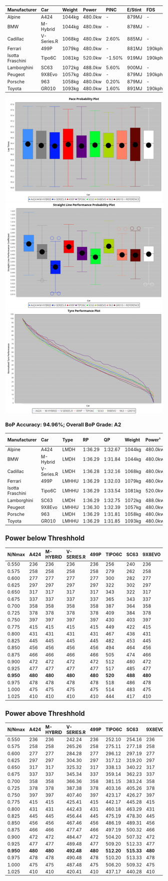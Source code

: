 | Manufacturer     | Car        | Weight | Power   | PINC    | E/Stint | FDS     |
|:-|:-|:-|:-|:-|:-|:-|
| Alpine           | A424       | 1044kg | 480.0kw |    -    | 879MJ   |    -    |
| BMW              | M-Hybrid   | 1044kg | 480.0kw |    -    | 878MJ   |    -    |
| Cadillac         | V-Series.R | 1068kg | 480.0kw | 2.60%   | 885MJ   |    -    |
| Ferrari          | 499P       | 1079kg | 480.0kw |    -    | 881MJ   | 190kph  |
| Isotta Fraschini | Tipo6C     | 1081kg | 520.0kw | -1.50%  | 919MJ   | 190kph  |
| Lamborghini      | SC63       | 1072kg | 488.0kw | 5.60%   | 900MJ   |    -    |
| Peugeot          | 9X8Evo     | 1057kg | 480.0kw |    -    | 879MJ   | 190kph  |
| Porsche          | 963        | 1058kg | 480.0kw | 0.20%   | 879MJ   |    -    |
| Toyota           | GR010      | 1093kg | 480.0kw | 1.60%   | 891MJ   | 190kph  |

![PACECHART](./IMG/AUTO.png)
![STRAIGHTLINEPERFORMANCECHART](./IMG/AUTO_sp.png)
![TYREPERFORMANCECHART](./IMG/AUTO_tw.png)

### BoP Accuracy: 94.96%; Overall BoP Grade: A2
| Manufacturer     | Car        | Type  | RP      | QP      | Weight | Power¹  | Threshhold | PINC    | Power²   | E/Stint | AVG Vmax  | FDS     | RDLC | L/Stint | BOP-Grade | Model Accuracy | Model Points | Match%  | SimDiff |
|:-|:-|:-|:-|:-|:-|:-|:-|:-|:-|:-|:-|:-|:-|:-|:-|:-|:-|:-|:-|
| Alpine           | A424       | LMDH  | 1:36.29 | 1:32.67 | 1044kg | 480.0kw | 250.0kph   |    -    | 480.00kw |  879MJ  | 306.72kph |    -    | 1.01 | 37      | ~A1       | 99.49%         | 1360         | 100.00% | +0.10   |
| BMW              | M-Hybrid   | LMDH  | 1:36.29 | 1:31.84 | 1044kg | 480.0kw | 250.0kph   |    -    | 480.00kw |  878MJ  | 305.44kph |    -    | 1.01 | 37      | ~A1       | 98.62%         | 2363         | 100.00% | -0.15   |
| Cadillac         | V-Series.R | LMDH  | 1:36.28 | 1:32.16 | 1068kg | 480.0kw | 250.0kph   | 2.60%   | 492.50kw |  885MJ  | 300.53kph |    -    | 1.00 | 37      | ~A1       | 98.50%         | 4201         | 95.47%  | +0.47   |
| Ferrari          | 499P       | LMHHU | 1:36.29 | 1:32.03 | 1079kg | 480.0kw | 250.0kph   |    -    | 480.00kw |  881MJ  | 303.83kph | 190kph  | 1.01 | 37      | ~A1       | 100.00%        | 4441         | 99.17%  | -0.17   |
| Isotta Fraschini | Tipo6C     | LMHHU | 1:36.29 | 1:33.54 | 1081kg | 520.0kw | 250.0kph   | -1.50%  | 512.20kw |  919MJ  | 305.37kph | 190kph  | 1.02 | 37      | +C1       | 98.48%         | 130          | 79.53%  | +0.16   |
| Lamborghini      | SC63       | LMDH  | 1:36.29 | 1:32.75 | 1072kg | 488.0kw | 250.0kph   | 5.60%   | 515.30kw |  900MJ  | 304.33kph |    -    | 1.01 | 37      | ~A1       | 100.00%        | 784          | 97.59%  | -0.22   |
| Peugeot          | 9X8Evo     | LMHHU | 1:36.30 | 1:32.39 | 1057kg | 480.0kw | 250.0kph   |    -    | 480.00kw |  879MJ  | 305.75kph | 190kph  | 1.00 | 37      | +B2       | 100.00%        | 808          | 84.77%  | -0.06   |
| Porsche          | 963        | LMDH  | 1:36.29 | 1:31.81 | 1058kg | 480.0kw | 250.0kph   | 0.20%   | 481.00kw |  879MJ  | 303.04kph |    -    | 1.00 | 37      | ~A1       | 99.87%         | 12613        | 100.00% | -0.14   |
| Toyota           | GR010      | LMHHU | 1:36.29 | 1:31.85 | 1093kg | 480.0kw | 250.0kph   | 1.60%   | 487.70kw |  891MJ  | 301.25kph | 190kph  | 1.00 | 37      | ~A1       | 99.73%         | 2956         | 98.14%  | +0.00   |

## Power below Threshhold
| N/Nmax    | A424    | M-HYBRID | V-SERIES.R | 499P    | TIPO6C  | SC63    | 9X8EVO  | 963     | GR010   |
|:-|:-|:-|:-|:-|:-|:-|:-|:-|:-|
|  0.550    |  236    |  236     |  236       |  236    |  256    |  240    |  236    |  236    |  236    |
|  0.575    |  258    |  258     |  258       |  258    |  279    |  262    |  258    |  258    |  258    |
|  0.600    |  277    |  277     |  277       |  277    |  300    |  282    |  277    |  277    |  277    |
|  0.625    |  297    |  297     |  297       |  297    |  322    |  302    |  297    |  297    |  297    |
|  0.650    |  317    |  317     |  317       |  317    |  343    |  322    |  317    |  317    |  317    |
|  0.675    |  337    |  337     |  337       |  337    |  365    |  343    |  337    |  337    |  337    |
|  0.700    |  358    |  358     |  358       |  358    |  387    |  364    |  358    |  358    |  358    |
|  0.725    |  378    |  378     |  378       |  378    |  409    |  384    |  378    |  378    |  378    |
|  0.750    |  397    |  397     |  397       |  397    |  430    |  403    |  397    |  397    |  397    |
|  0.775    |  415    |  415     |  415       |  415    |  449    |  422    |  415    |  415    |  415    |
|  0.800    |  431    |  431     |  431       |  431    |  467    |  438    |  431    |  431    |  431    |
|  0.825    |  445    |  445     |  445       |  445    |  482    |  453    |  445    |  445    |  445    |
|  0.850    |  456    |  456     |  456       |  456    |  494    |  464    |  456    |  456    |  456    |
|  0.875    |  466    |  466     |  466       |  466    |  505    |  474    |  466    |  466    |  466    |
|  0.900    |  472    |  472     |  472       |  472    |  512    |  480    |  472    |  472    |  472    |
|  0.925    |  477    |  477     |  477       |  477    |  517    |  485    |  477    |  477    |  477    |
| **0.950** | **480** | **480**  | **480**    | **480** | **520** | **488** | **480** | **480** | **480** |
|  0.975    |  478    |  478     |  478       |  478    |  518    |  486    |  478    |  478    |  478    |
|  1.000    |  475    |  475     |  475       |  475    |  514    |  483    |  475    |  475    |  475    |
|  1.025    |  410    |  410     |  410       |  410    |  444    |  417    |  410    |  410    |  410    |

## Power above Threshhold
| N/Nmax    | A424    | M-HYBRID | V-SERIES.R | 499P    | TIPO6C     | SC63       | 9X8EVO  | 963        | GR010      |
|:-|:-|:-|:-|:-|:-|:-|:-|:-|:-|
|  0.550    |  236    |  236     |  242.24    |  236    |  252.10    |  254.16    |  236    |  236.47    |  240.34    |
|  0.575    |  258    |  258     |  265.26    |  258    |  275.11    |  277.18    |  258    |  258.52    |  262.37    |
|  0.600    |  277    |  277     |  284.28    |  277    |  296.12    |  297.19    |  277    |  277.55    |  281.39    |
|  0.625    |  297    |  297     |  304.30    |  297    |  317.12    |  319.20    |  297    |  297.59    |  301.42    |
|  0.650    |  317    |  317     |  325.32    |  317    |  338.13    |  340.22    |  317    |  317.63    |  322.45    |
|  0.675    |  337    |  337     |  345.34    |  337    |  359.14    |  362.23    |  337    |  337.67    |  342.48    |
|  0.700    |  358    |  358     |  366.36    |  358    |  381.15    |  383.24    |  358    |  358.72    |  363.51    |
|  0.725    |  378    |  378     |  387.38    |  378    |  403.16    |  405.26    |  378    |  378.76    |  383.53    |
|  0.750    |  397    |  397     |  407.40    |  397    |  423.17    |  426.27    |  397    |  397.79    |  403.56    |
|  0.775    |  415    |  415     |  425.41    |  415    |  442.17    |  445.28    |  415    |  415.83    |  421.59    |
|  0.800    |  431    |  431     |  442.43    |  431    |  460.18    |  463.29    |  431    |  431.86    |  437.61    |
|  0.825    |  445    |  445     |  456.44    |  445    |  475.19    |  478.30    |  445    |  445.89    |  452.63    |
|  0.850    |  456    |  456     |  467.46    |  456    |  486.19    |  489.31    |  456    |  456.91    |  463.65    |
|  0.875    |  466    |  466     |  477.47    |  466    |  497.19    |  500.32    |  466    |  466.93    |  473.66    |
|  0.900    |  472    |  472     |  484.47    |  472    |  504.20    |  507.32    |  472    |  472.94    |  479.67    |
|  0.925    |  477    |  477     |  489.48    |  477    |  509.20    |  512.33    |  477    |  477.95    |  484.68    |
| **0.950** | **480** | **480**  | **492.48** | **480** | **512.20** | **515.33** | **480** | **480.96** | **487.68** |
|  0.975    |  478    |  478     |  490.48    |  478    |  510.20    |  513.33    |  478    |  478.96    |  485.68    |
|  1.000    |  475    |  475     |  487.48    |  475    |  506.20    |  509.32    |  475    |  475.95    |  482.67    |
|  1.025    |  410    |  410     |  420.41    |  410    |  437.17    |  440.28    |  410    |  410.82    |  416.58    |
